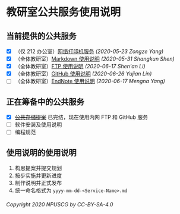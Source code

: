 # 教研室公共服务使用说明

## 当前提供的公共服务

* [x] （仅 212 办公室）[网络打印机服务](https://npuscg.github.io/Manuals/2020-05-23-Printer-DMZ.html) *(2020-05-23 Zongze Yang)*
* [x] （全体教研室）[Markdown 使用说明](https://npuscg.github.io/Manuals/2020-05-31-Markdown-Manual.html) *(2020-05-31 Shangkun Shen)*
* [x] （全体教研室）[FTP 使用说明](https://npuscg.github.io/Manuals/2020-06-17-FTP-Manual.html) *(2020-06-17 Shen'an Li)*
* [x] （全体教研室）[GitHub 使用说明](https://npuscg.github.io/Manuals/2020-06-26-GitHub-Manual.html) *(2020-06-26 Yujian Lin)*
* [ ] （全体教研室）[EndNote 使用说明](https://npuscg.github.io/Manuals/2020-06-17-EndNote-Manual.html) *(2020-06-17 Mengna Yang)*

## 正在筹备中的公共服务

* [x] <del>[公共存储提案](proposals/2020-03-02-Shared-Storage.md)</del> 已完结，现在使用内网 FTP 和 GitHub 服务
* [ ] 软件安装及使用说明
* [ ] 编程规范

## 使用说明的使用说明

1. 构思提案并提交规划
2. 按步实施并更新进度
3. 制作说明并正式发布
4. 统一命名格式为 `yyyy-mm-dd-<Service-Name>.md`

###### Copyright 2020 NPUSCG by CC-BY-SA-4.0
